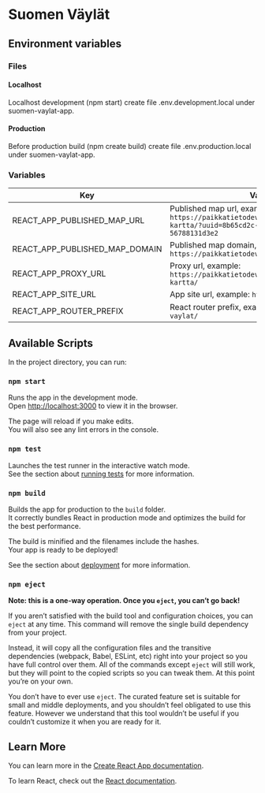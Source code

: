 # Suomen Väylät

## Environment variables

### Files

#### Localhost

Localhost development (npm start) create file .env.development.local under suomen-vaylat-app.

#### Production

Before production build (npm create build) create file .env.production.local under suomen-vaylat-app.

### Variables

| Key                            | Value                                                                                                                             |
|--------------------------------|-----------------------------------------------------------------------------------------------------------------------------------|
| REACT_APP_PUBLISHED_MAP_URL    | Published map url, example: `https://paikkatietodev.testivaylapilvi.fi/sv-kartta/?uuid=8b65cd2c-9f8c-474d-93db-56788131d3e2`      |
| REACT_APP_PUBLISHED_MAP_DOMAIN | Published map domain, example: `https://paikkatietodev.testivaylapilvi.fi`                                                        |
| REACT_APP_PROXY_URL            | Proxy url, example: `https://paikkatietodev.testivaylapilvi.fi/sv-kartta/`                                                        |
| REACT_APP_SITE_URL             | App site url, example: `http://localhost:3000`                                                                                    |
| REACT_APP_ROUTER_PREFIX        | React router prefix, example: `/` or `/suomen-vaylat/`                                                                            |


## Available Scripts

In the project directory, you can run:

### `npm start`

Runs the app in the development mode.\
Open [http://localhost:3000](http://localhost:3000) to view it in the browser.

The page will reload if you make edits.\
You will also see any lint errors in the console.

### `npm test`

Launches the test runner in the interactive watch mode.\
See the section about [running tests](https://facebook.github.io/create-react-app/docs/running-tests) for more information.

### `npm build`

Builds the app for production to the `build` folder.\
It correctly bundles React in production mode and optimizes the build for the best performance.

The build is minified and the filenames include the hashes.\
Your app is ready to be deployed!

See the section about [deployment](https://facebook.github.io/create-react-app/docs/deployment) for more information.

### `npm eject`

**Note: this is a one-way operation. Once you `eject`, you can’t go back!**

If you aren’t satisfied with the build tool and configuration choices, you can `eject` at any time. This command will remove the single build dependency from your project.

Instead, it will copy all the configuration files and the transitive dependencies (webpack, Babel, ESLint, etc) right into your project so you have full control over them. All of the commands except `eject` will still work, but they will point to the copied scripts so you can tweak them. At this point you’re on your own.

You don’t have to ever use `eject`. The curated feature set is suitable for small and middle deployments, and you shouldn’t feel obligated to use this feature. However we understand that this tool wouldn’t be useful if you couldn’t customize it when you are ready for it.

## Learn More

You can learn more in the [Create React App documentation](https://facebook.github.io/create-react-app/docs/getting-started).

To learn React, check out the [React documentation](https://reactjs.org/).
